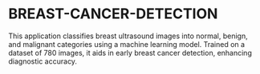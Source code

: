 # BREAST-CANCER-DETECTION
This application classifies breast ultrasound images into normal, benign, and malignant categories using a machine learning model. Trained on a dataset of 780 images, it aids in early breast cancer detection, enhancing diagnostic accuracy.
